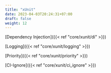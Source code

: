 ```yaml
---
title: "xUnit"
date: 2023-04-03T20:24:31+07:00
draft: false
weight: 12
---
```


[Dependency Injection]({{< ref "core/xunit/di" >}})

[Logging]({{< ref "core/xunit/logging" >}})

[Priority]({{< ref "core/xunit/priority" >}})

[CI-Ignore]({{< ref "core/xunit/ci_ignore" >}})